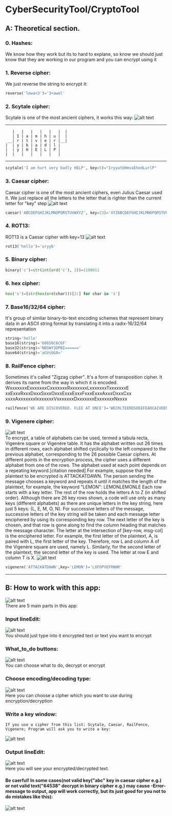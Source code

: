 # CyberSecurityTool/CryptoTool
## A: Theoretical section.
### 0. Hashes:
  We know how they work but its to hard to explane, so know we should just know that they are working in our program and you can encrypt using it
### 1. Reverse cipher:
  We just reverse the string to encrypt it:
  ```python
  reverse('lewa<3')='3<awel'
  ```
### 2. Scytale cipher:
  Scytale is one of the most ancient ciphers, it works this way:
  ![alt text](https://pp.userapi.com/c850636/v850636941/6877b/gbOzJGiT0Ug.jpg)<br />
  _______________________________________
       |   |   |   |   |   |  |
       | I | a | m | h | u |  |
     __| r | t | v | e | r |__|                                 
    |  | y | b | a | d | l |                                   
    |  | y | H | E | L | P |
    |  |   |   |   |   |   |
_________________________________________
  ```python
  scytale('I am hurt very badly HELP', key=5)="IryyatbHmvaEhedLurlP"
  ```
### 3. Caesar cipher:
  Caesar cipher is one of the most ancient ciphers, even Julius Caesar used it.
  We just replace all the letters to the letter that is righter than the current letter for "key" step
  ![alt text](https://pp.userapi.com/c850636/v850636941/68763/6BJesbouhPw.jpg)<br />
  ```python
  caesar('ABCDEFGHIJKLMNOPQRSTUVWXYZ', key=23)='XYZABCDEFGHIJKLMNOPQRSTUVW'
  ```
### 4. ROT13:
  ROT13 is a Caesar cipher with key=13
  ![alt text](https://pp.userapi.com/c850636/v850636941/687ba/1gOHp5cmF_g.jpg)<br />
  ```python
  rot13('hello')='uryyb'
  ```
### 5. Binary cipher:
  ```python
  binary('c')=str(int(ord('c'), 2))=1100011
  ```
### 6. hex cipher:
  ```python
  hex('s')=[str(hex(ord(char)))[2:] for char in 's']
  ```
### 7. Base16/32/64 cipher:
  It's group of similar binary-to-text encoding schemes that represent binary data in an ASCII string format by translating it into a radix-16/32/64 representation
  ```python
  string='hello'
  base16(string)='68656C6C6F'
  base32(string)='NBSWY3DPBI======'
  base64(string)='aGVsbG8='
  ```
### 8. RailFence cipher:
  Sometimes it's called "Zigzag cipher". It's a form of transposition cipher. It derives its name from the way in which it is encoded.<br />
  WxxxxxxxExxxxxxxCxxxxxxxRxxxxxxxLxxxxxxxTxxxxxxxE<br />
  xxExxxRxxxDxxxSxxxOxxxExxxExxxFxxxExxxAxxxOxxxCxx<br />
  xxxxAxxxxxxxIxxxxxxxVxxxxxxxDxxxxxxxExxxxxxxNxxxx<br />
  ```python
  railfence('WE ARE DISCOVERED. FLEE AT ONCE')='WECRLTEERDSOEEFEAOCAIVDEN'
  ```
### 9. Vigenere cipher:
  ![alt text](https://pp.userapi.com/c850636/v850636318/68da1/rL1AIO99qVg.jpg)<br />
  To encrypt, a table of alphabets can be used, termed a tabula recta, Vigenère square or Vigenère table. It has the alphabet written out 26 times in different rows, each alphabet shifted cyclically to the left compared to the previous alphabet, corresponding to the 26 possible Caesar ciphers. At different points in the encryption process, the cipher uses a different alphabet from one of the rows. The alphabet used at each point depends on a repeating keyword.[citation needed]
For example, suppose that the plaintext to be encrypted is ATTACKATDAWN.
The person sending the message chooses a keyword and repeats it until it matches the length of the plaintext, for example, the keyword "LEMON": LEMONLEMONLE
Each row starts with a key letter. The rest of the row holds the letters A to Z (in shifted order). Although there are 26 key rows shown, a code will use only as many keys (different alphabets) as there are unique letters in the key string, here just 5 keys: {L, E, M, O, N}. For successive letters of the message, successive letters of the key string will be taken and each message letter enciphered by using its corresponding key row. The next letter of the key is chosen, and that row is gone along to find the column heading that matches the message character. The letter at the intersection of [key-row, msg-col] is the enciphered letter.
For example, the first letter of the plaintext, A, is paired with L, the first letter of the key. Therefore, row L and column A of the Vigenère square are used, namely L. Similarly, for the second letter of the plaintext, the second letter of the key is used. The letter at row E and column T is X.
  ![alt text](https://pp.userapi.com/c850636/v850636318/68dca/aKMZEmwpJj8.jpg)<br />
  ```python
  vigenere('ATTACKATDAWN',key='LEMON')='LXFOPVEFRNHR'
  ```
____
## B: How to work with this app:
  ![alt text](https://pp.userapi.com/c850636/v850636318/68dd1/YT7GShyupmw.jpg)<br />
  There are 5 main parts in this app:
  ### Input lineEdit:
   ![alt text](https://pp.userapi.com/c852124/v852124318/6a7f3/XtaIg-ww0KU.jpg)<br />
    You should just type into it encrypted text or text you want to encrypt
  ### What_to_do buttons:
   ![alt text](https://pp.userapi.com/c852124/v852124318/6a7ec/H8E9rbW9KS0.jpg)<br />
    You can choose what to do, decrypt or encrypt
  ### Choose encoding/decoding type:
   ![alt text](https://pp.userapi.com/c849520/v849520560/e15b4/p-m5WOkiKEE.jpg)<br />
    Here you can choose a cipher which you want to use during encryption/decryption
  ### Write a key window:
    If you use a cipher from this list: Scytale, Caesar, RailFence, Vigenere; Program will ask you to write a key:
   ![alt text](https://pp.userapi.com/c851224/v851224318/68775/O-zclEn6tUA.jpg)
  ### Output lineEdit:
   ![alt text](https://pp.userapi.com/c844416/v844416560/15d54b/w8ieQL7gIzY.jpg)<br />
    Here you will see your encrypted/decrypted text.
   #### Be caerful! In some cases(not valid key("abc" key in caesar cipher e.g.) or not valid text("64538" decrypt in binary cipher e.g.) may cause -Error- message to output, app will work correctly, but its just good for you not to do mistakes like this):
   ![alt text](https://pp.userapi.com/c844416/v844416560/15d56a/ROsVznJXHhg.jpg)<br />
